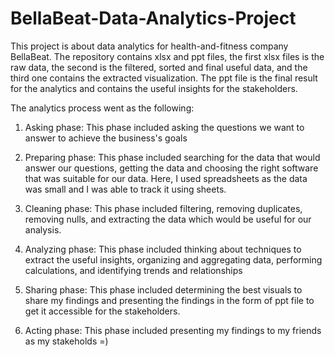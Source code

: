 # BellaBeat-Data-Analytics-Project
This project is about data analytics for health-and-fitness company BellaBeat.
The repository contains xlsx and ppt files, the first xlsx files is the raw data, the second is the filtered, sorted and final useful data, and the third one contains the extracted visualization. The ppt file is the final result for the analytics and contains the useful insights for the stakeholders.

The analytics process went as the following:
  1. Asking phase:
      This phase included asking the questions we want to answer to achieve the business's goals
  
  2. Preparing phase:
      This phase included searching for the data that would answer our questions, getting the data and choosing the right software that was suitable for our data. Here, I used spreadsheets as the data was small and I was able to track it using sheets.
  
  3. Cleaning phase:
      This phase included filtering, removing duplicates, removing nulls, and extracting the data which would be useful for our analysis.
  
  4. Analyzing phase:
      This phase included thinking about techniques to extract the useful insights, organizing and aggregating data, performing calculations, and identifying trends and relationships
  
  5. Sharing phase:
      This phase included determining the best visuals to share my findings and presenting the findings in the form of ppt file to get it accessible for the stakeholders.

  6. Acting phase:
      This phase included presenting my findings to my friends as my stakeholds =)
